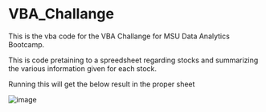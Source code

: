 # VBA_Challange

This is the vba code for the VBA Challange for MSU Data Analytics Bootcamp.

This is code pretaining to a spreedsheet regarding stocks and summarizing the various information given for each stock.


Running this will get the below result in the proper sheet

![image](https://github.com/brown016340/VBA_Challange/assets/142126077/fd57eac7-2c65-496f-94ca-9b1bb0bec15e)
